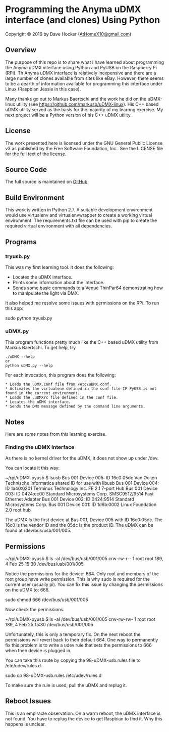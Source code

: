 # Programming the Anyma uDMX interface (and clones) Using Python
Copyright © 2016 by Dave Hocker (AtHomeX10@gmail.com)

## Overview

The purpose of this repo is to share what I have learned about programming the
Anyma uDMX interface using Python and PyUSB on the Raspberry Pi (RPi). Th Anyma uDMX
interface is relatively inexpensive and there are a large number of clones available 
from sites like eBay. However, there seems to be a dearth of information available for
programming this interface under Linux (Raspbian Jessie in this case).

Many thanks go out to Markus Baertschi and the work he did on the uDMX-linux utility
(see https://github.com/markusb/uDMX-linux). His C++ based uDMX utility served as the basis
for the majority of my learnng exercise. 
My next project will be a Python version of his C++ uDMX utility.

## License

The work presented here is licensed under the GNU General Public License v3 as published by the 
Free Software Foundation, Inc.. See the LICENSE file for the full text of the license.

## Source Code

The full source is maintained on [GitHub](https://www.github.com/dhocker/uDMX-pyusb).

## Build Environment

This work is written in Python 2.7.
A suitable development environment would use virtualenv and virtualenvwrapper to create a working virtual environment.
The requirements.txt file can be used with pip to create the required virtual environment with all dependencies.

## Programs

### tryusb.py
This was my first learning tool. It does the following:

  * Locates the uDMX interface.
  * Prints some information about the interface.
  * Sends some basic commands to a Venue ThinPar64 demonstrating how to manipulate the light via DMX.

It also helped me resolve some issues with permissions on the RPi. To run this app:

sudo python tryusb.py

### uDMX.py
This program functions pretty much like the C++ based uDMX utility from Markus Baertschi. To get help, try

    ./uDMX --help
    or
    python uDMX.py --help

For each invocation, this program does the following:

    * Loads the uDMX.conf file from /etc/uDMX.conf.
    * Activates the virtualenv defined in the conf file IF PyUSB is not found in the current environment.
    * Loads the .uDMXrc file defined in the conf file.
    * Locates the uDMX interface.
    * Sends the DMX message defined by the command line arguments.

## Notes
Here are some notes from this learning exercise.

### Finding the uDMX Interface
As there is no kernel driver for the uDMX, it does not show up under /dev.

You can locate it this way:

~/rpi/uDMX-pyusb $ lsusb
Bus 001 Device 005: ID 16c0:05dc Van Ooijen Technische Informatica shared ID for use with libusb
Bus 001 Device 004: ID 1a40:0201 Terminus Technology Inc. FE 2.1 7-port Hub
Bus 001 Device 003: ID 0424:ec00 Standard Microsystems Corp. SMSC9512/9514 Fast Ethernet Adapter
Bus 001 Device 002: ID 0424:9514 Standard Microsystems Corp. 
Bus 001 Device 001: ID 1d6b:0002 Linux Foundation 2.0 root hub

The uDMX is the first device at Bus 001, Device 005 with ID 16c0:05dc. The 16c0 is the vendor ID and
the 05dc is the product ID. The uDMX can be found at /dev/bus/usb/001/005.

## Permissions

~/rpi/uDMX-pyusb $ ls -al /dev/bus/usb/001/005
crw-rw-r-- 1 root root 189, 4 Feb 25 15:30 /dev/bus/usb/001/005

Notice the permissions for the device: 664. Only root and members of the 
root group have write permission. This is why sudo is required for the current user (usually pi).
You can fix this issue by changing the permissions on the uDMX to: 666.

sudo chmod 666 /dev/bus/usb/001/005

Now check the permissions.

~/rpi/uDMX-pyusb $ ls -al /dev/bus/usb/001/005
crw-rw-rw- 1 root root 189, 4 Feb 25 15:30 /dev/bus/usb/001/005

Unfortunately, this is only a temporary fix. On the next reboot the permissions will revert
back to their default 664. One way to permanently fix this problem is to write a 
udev rule that sets the permissions to 666 when then device is plugged in.

You can take this route by copying the 98-uDMX-usb.rules file to /etc/udev/rules.d.

sudo cp 98-uDMX-usb.rules /etc/udev/rules.d

To make sure the rule is used, pull the uDMX and replug it.

## Reboot Issues
This is an empiracle observation. On a warm reboot, the uDMX interface is not found. You have to replug
the device to get Raspbian to find it. Why this happens is unclear.
